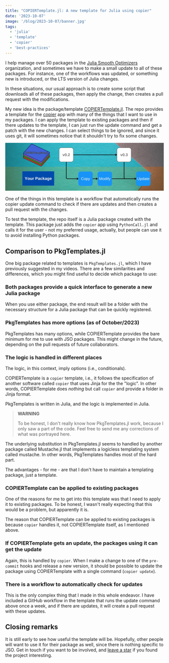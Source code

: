 ```yaml
---
title: "COPIERTemplate.jl: A new template for Julia using copier"
date: '2023-10-07'
image: '/blog/2023-10-07/banner.jpg'
tags:
  - 'julia'
  - 'template'
  - 'copier'
  - 'best-practices'
---
```


I help manage over 50 packages in the [Julia Smooth Optimizers](https://jso.dev) organization, and sometimes we have to make a small update to all of these packages.
For instance, one of the workflows was updated, or something new is introduced, or the LTS version of Julia changes.

In these situations, our usual approach is to create some script that downloads all of these packages, then apply the change, then creates a pull request with the modifications.

My new idea is the package/template [COPIERTemplate.jl](https://github.com/abelsiqueira/COPIERTemplate.jl).
The repo provides a template for the [copier](https://copier.readthedocs.io/en/stable/) app with many of the things that I want to use in my packages.
I can apply the template to existing packages and then if there updates to the template, I can just run the update command and get a patch with the new changes.
I can select things to be ignored, and since it uses git, it will sometimes notice that it shouldn't try to fix some changes.

![COPIERTemplate visualization](/images/banners/copiertemplate.jpg)

One of the things in this template is a workflow that automatically runs the copier update command to check if there are updates and then creates a pull request with the changes.

To test the template, the repo itself is a Julia package created with the template.
This package just adds the `copier` app using `PythonCall.jl` and calls it for the user - not my preferred usage, actually, but people can use it to avoid installing Python packages.

## Comparison to PkgTemplates.jl

One big package related to templates is `PkgTemplates.jl`, which I have previously suggested in my videos.
There are a few similarities and differences, which you might find useful to decide which package to use:

### Both packages provide a quick interface to generate a new Julia package

When you use either package, the end result will be a folder with the necessary structure for a Julia package that can be quickly registered.

### PkgTemplates has more options (as of October/2023)

PkgTemplates has many options, while COPIERTemplate provides the bare minimum for me to use with JSO packages.
This might change in the future, depending on the pull requests of future collaborators.

### The logic is handled in different places

The logic, in this context, imply options (i.e., conditionals).

COPIERTemplate is a `copier` template, i.e., it follows the specification of another software called `copier` that uses Jinja for the the "logic".
In other words, COPIERTemplate does _nothing_ but call `copier` and provide a folder in Jinja format.

PkgTemplates is written in Julia, and the logic is implemented in Julia.

> **WARNING**
>
> To be honest, I don't really know how PkgTemplates.jl work, because I only saw a part of the code.
> Feel free to send me any corrections of what was portrayed here.

The underlying substitution in PkgTemplates.jl seems to handled by another package called Mustache.jl that implements a logicless templating system called mustache.
In other words, PkgTemplates handles most of the hard part.

The advantages - for me - are that I don't have to maintain a templating package, just a template.

### COPIERTemplate can be applied to existing packages

One of the reasons for me to get into this template was that I need to apply it to existing packages.
To be honest, I wasn't really expecting that this would be a problem, but apparently it is.

The reason that COPIERTemplate can be applied to existing packages is because `copier` handles it, not COPIERTemplate itself, as I mentioned above.

### If COPIERTemplate gets an update, the packages using it can get the update

Again, this is handled by `copier`.
When I make a change to one of the `pre-commit` hooks and release a new version, it should be possible to update the package using COPIERTemplate with a single command (`copier update`).

### There is a workflow to automatically check for updates

This is the only complex thing that I made in this whole endeavor.
I have included a GitHub workflow in the template that runs the update command above once a week, and if there are updates, it will create a pull request with these updates.

## Closing remarks

It is still early to see how useful the template will be.
Hopefully, other people will want to use it for their package as well, since there is nothing specific to JSO.
Get in touch if you want to be involved, and [leave a star](https://github.com/abelsiqueira/COPIERTemplate.jl) if you found the project interesting.
